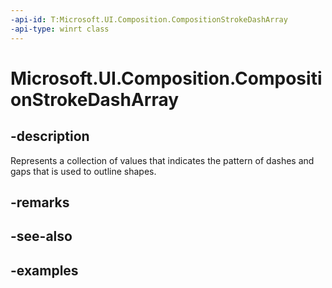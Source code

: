 ```yaml
---
-api-id: T:Microsoft.UI.Composition.CompositionStrokeDashArray
-api-type: winrt class
---
```


<!-- Class syntax.
public class CompositionStrokeDashArray : CompositionObject, CompositionObject, IIterable<Single>, IVector<Single>
-->

# Microsoft.UI.Composition.CompositionStrokeDashArray

## -description

Represents a collection of values that indicates the pattern of dashes and gaps that is used to outline shapes.

## -remarks

## -see-also

## -examples

